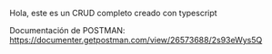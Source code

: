 Hola, este es un CRUD completo creado con typescript 

Documentación de POSTMAN: https://documenter.getpostman.com/view/26573688/2s93eWys5Q